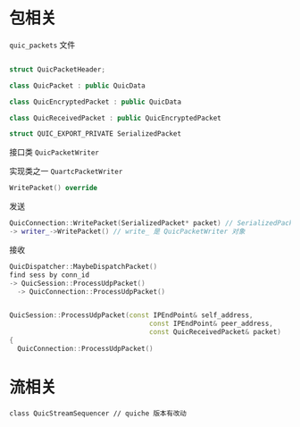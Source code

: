 
# 包相关
`quic_packets` 文件
```cpp

struct QuicPacketHeader;

class QuicPacket : public QuicData

class QuicEncryptedPacket : public QuicData

class QuicReceivedPacket : public QuicEncryptedPacket

struct QUIC_EXPORT_PRIVATE SerializedPacket

```

接口类 `QuicPacketWriter`

实现类之一 `QuartcPacketWriter`

```cpp
WritePacket() override

```

发送
```cpp
QuicConnection::WritePacket(SerializedPacket* packet) // SerializedPacket定义在 quic_packets.h
-> writer_->WritePacket() // write_ 是 QuicPacketWriter 对象
```

接收
```cpp
QuicDispatcher::MaybeDispatchPacket()
find sess by conn_id
-> QuicSession::ProcessUdpPacket()
  -> QuicConnection::ProcessUdpPacket()


QuicSession::ProcessUdpPacket(const IPEndPoint& self_address,
                                   const IPEndPoint& peer_address,
                                   const QuicReceivedPacket& packet)
{
  QuicConnection::ProcessUdpPacket()
```

# 流相关
```
class QuicStreamSequencer // quiche 版本有改动
```
